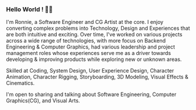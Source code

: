 ### Hello World ! 👋🏽
I'm Ronnie, a Software Engineer and CG Artist at the core. I enjoy converting complex problems into Technology, Design and Experiences that are both intuitive and exciting. Over time, I've worked on various projects across a wide range of technologies, with more focus on Backend Engineering & Computer Graphics, had various leadership and project management roles whose experiences serve me as a driver towards developing & improving products while exploring new or unknown areas.

Skilled at Coding, System Design, User Experience Design, Character Animation, Character Rigging, Storyboarding, 3D Modeling, Visual Effects & Cinematics.

I'm open to sharing and talking about Software Engineering, Computer Graphics(CG), and Visual Arts.
